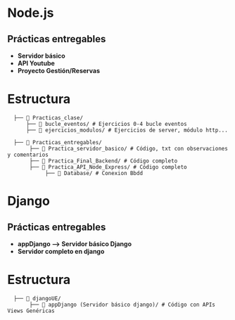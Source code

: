 # Node.js

## Prácticas entregables

- **Servidor básico**
- **API Youtube**
- **Proyecto Gestión/Reservas**

# Estructura

      ├── 📁 Practicas_clase/ 
          ├── 📁 bucle_eventos/ # Ejercicios 0-4 bucle eventos
          ├── 📁 ejercicios_modulos/ # Ejercicios de server, módulo http...
          
      ├── 📁 Practicas_entregables/
           ├── 📁 Practica_servidor_basico/ # Código, txt con observaciones y comentarios 
           ├── 📁 Practica_Final_Backend/ # Código completo
           ├── 📁 Practica_API_Node_Express/ # Código completo
                ├── 📁 Database/ # Conexion Bbdd


# Django

## Prácticas entregables

- **appDjango --> Servidor básico Django**
- **Servidor completo en django**

# Estructura
          
      ├── 📁 djangoUE/
           ├── 📁 appDjango (Servidor básico django)/ # Código con APIs Views Genéricas
           

